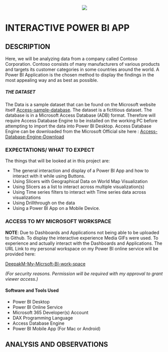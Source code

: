 <p align="center">
  <img src="https://github.com/deepakm925/Power-BI/blob/main/Power-BI-Dashboard-Contoso-Corporation/resources/bi-logo.png"/>
</p>  

# INTERACTIVE POWER BI APP

## DESCRIPTION
Here, we will be analyzing data from a company called Contoso Corporation. Contoso consists of many manufacturers of various products and targets its customer categories in some countries around the world. A Power BI Application is the chosen method to display the findings in the most appealing way and as best as possible. 

##### THE DATASET
The Data is a sample dataset that can be found on the Microsoft website itself [Access-sample-database](https://go.microsoft.com/fwlink/?linkid=2120368). The dataset is a fictitious dataset. The database is in a Microsoft Access Database (ADB) format. Therefore will require Access Database Engine to be installed on the working PC before attempting to import the data into Power BI Desktop. Access Database Engine can be downloaded from the Microsoft Official site here : [Access-Database-Engine-Download](https://www.microsoft.com/en-US/download/details.aspx?id=54920)

### EXPECTATIONS/ WHAT TO EXPECT
The things that will be looked at in this project are:
- The general interaction and display of a Power BI App and how to interact with it while using Buttons.
- Using Slicers with Geographical Data on World Map Visualization
- Using Slicers as a list to interact across multiple visualization(s)
- Using Time series filters to interact with Time series data across visualizations
- Using Drillthrough on the data
- Using a Power BI App on a Mobile Device. 

### ACCESS TO MY MICROSOFT WORKSPACE

**NOTE**: Due to Dashboards and Applications not being able to be uploaded to Github. To display the interactive experience Media GIFs were used. To experience and actually interact with the Dashboards and Applications. The URL Link to my personal workspace on my Power BI online service will be provided here:

[DeepakM-My-Micrsoft-BI-work-space](https://app.powerbi.com/groups/me/list?ctid=da17df9a-8c49-40fc-a1da-012aca883f37&experience=power-bi&clientSideAuth=0)

*(For security reasons. Permission will be required with my approval to grant viewer access.)*

#### Software and Tools Used
- Power BI Desktop
- Power BI Online Service
- Microsoft 365 Developer(s) Account
- DAX Programming Language
- Access Database Engine
- Power BI Mobile App (For Mac or Android)


## ANALYSIS AND OBSERVATIONS
